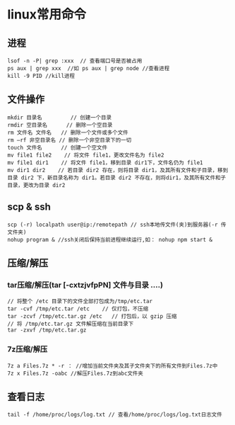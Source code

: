 # linux常用命令

## 进程
```
lsof -n -P| grep :xxx  // 查看端口号是否被占用
ps aux | grep xxx  //如 ps aux | grep node //查看进程
kill -9 PID //kill进程
```

## 文件操作
```
mkdir 目录名         // 创建一个目录
rmdir 空目录名      // 删除一个空目录
rm 文件名 文件名   // 删除一个文件或多个文件
rm –rf 非空目录名 // 删除一个非空目录下的一切
touch 文件名      // 创建一个空文件
mv file1 file2    // 将文件 file1，更改文件名为 file2
mv file1 dir1    // 将文件 file1，移到目录 dir1下，文件名仍为 file1
mv dir1 dir2    // 若目录 dir2 存在，则将目录 dir1，及其所有文件和子目录，移到目录 dir2 下，新目录名称为 dir1。若目录 dir2 不存在，则将dir1，及其所有文件和子目录，更改为目录 dir2
```

## scp & ssh
```
scp (-r) localpath user@ip:/remotepath // ssh本地传文件(夹)到服务器(-r 传文件夹)
nohup program & //ssh关闭后保持当前进程继续运行,如： nohup npm start & 
```

## 压缩/解压

### tar压缩/解压(tar [-cxtzjvfpPN] 文件与目录 ....)
```
// 将整个 /etc 目录下的文件全部打包成为/tmp/etc.tar
tar -cvf /tmp/etc.tar /etc    // 仅打包，不压缩
tar -zcvf /tmp/etc.tar.gz /etc   // 打包后，以 gzip 压缩
// 将 /tmp/etc.tar.gz 文件解压缩在当前目录下
tar -zxvf /tmp/etc.tar.gz
```

### 7z压缩/解压
```
7z a Files.7z * -r ： //增加当前文件夹及其子文件夹下的所有文件到Files.7z中
7z x Files.7z -oabc //解压Files.7z到abc文件夹
```

## 查看日志
```
tail -f /home/proc/logs/log.txt // 查看/home/proc/logs/log.txt日志文件
```